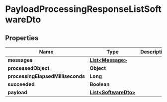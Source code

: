 

# PayloadProcessingResponseListSoftwareDto


## Properties

| Name | Type | Description | Notes |
|------------ | ------------- | ------------- | -------------|
|**messages** | [**List&lt;Message&gt;**](Message.md) |  |  [optional] |
|**processedObject** | **Object** |  |  [optional] |
|**processingElapsedMilliseconds** | **Long** |  |  [optional] |
|**succeeded** | **Boolean** |  |  [optional] |
|**payload** | [**List&lt;SoftwareDto&gt;**](SoftwareDto.md) |  |  [optional] |



